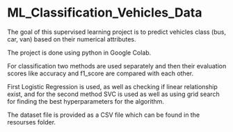 # ML_Classification_Vehicles_Data
The goal of this supervised learning project is to predict vehicles class (bus, car, van) based on their numerical attributes.

The project is done using python in Google Colab.

For classification two methods are used separately and then their evaluation scores like accuracy and f1_score are compared with each other.

First Logistic Regression is used, as well as checking if linear relationship exist, and for the second method SVC is used as well as using grid search for finding the best hyperparameters for the algorithm.

The dataset file is provided as a CSV file which can be found in the resourses folder.
